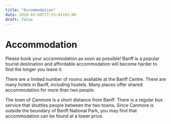 ```yaml
---
title: "Accommodation"
date: 2024-03-04T17:53:41+01:00
draft: false
---
```


# Accommodation

Please book your accommodation as soon as possible! Banff is a popular tourist destination and affordable accommodation will become harder to find the longer you leave it.

There are a limited number of rooms available at the Banff Centre. There are many hotels in Banff, including hostels. Many places offer shared accommodation for more than two people.

The town of Canmore is a short distance from Banff. There is a regular bus service that shuttles people between the two towns. Since Canmore is outside the boundary of Banff National Park, you may find that accommodation can be found at a lower price.










